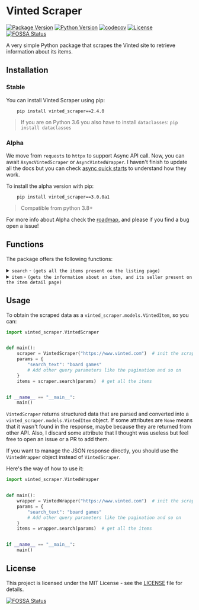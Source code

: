 # Vinted Scraper

[![Package Version](https://img.shields.io/pypi/v/vinted_scraper.svg)](https://pypi.org/project/vinted_scraper/)
[![Python Version](https://img.shields.io/pypi/pyversions/vinted_scraper.svg)](https://pypi.org/project/vinted_scraper/)
[![codecov](https://codecov.io/gh/Giglium/vinted_scraper/graph/badge.svg?token=EB36V1AO72)](https://codecov.io/gh/Giglium/vinted_scraper)
[![License](https://img.shields.io/pypi/l/vinted_scraper.svg)](https://github.com/Giglium/vinted_scraper/blob/main/LICENSE)
[![FOSSA Status](https://app.fossa.com/api/projects/git%2Bgithub.com%2FGiglium%2Fvinted_scraper.svg?type=shield)](https://app.fossa.com/projects/git%2Bgithub.com%2FGiglium%2Fvinted_scraper?ref=badge_shield)

A very simple Python package that scrapes the Vinted site to retrieve information about its items.

## Installation

### Stable

You can install Vinted Scraper using pip:

```shell
    pip install vinted_scraper==2.4.0
```

> If you are on Python 3.6 you also have to install `dataclasses`: `pip install dataclasses`

### Alpha

We move from `requests` to `httpx` to support Async API call. Now, you can await `AsyncVintedScraper` or `AsyncVintedWrapper`.
I haven't finish to update all the docs but you can check [async quick starts](./tests/test_async_quick_starts.py) to understand how they work.

To install the alpha version with pip:

```shell
    pip install vinted_scraper==3.0.0a1
```

> Compatible from python 3.8+

For more info about Alpha check the [roadmap](https://github.com/Giglium/vinted_scraper/issues/73), and please if you find a bug open a issue!

## Functions

The package offers the following functions:

<details>
 <summary><code>search</code> - <code>(gets all the items present on the listing page)</code></summary>

**Parameters**

> | name   | type     | data type | description                                    |
> | ------ | -------- | --------- | ---------------------------------------------- |
> | params | optional | Dict      | Query parameters like the pagination and so on |

</details>

<details>
 <summary><code>item</code> - <code>(gets the information about an item, and its seller present on the item detail page)</code></summary>

> It is currently not working and will throw a 404 status code (see [#78](https://github.com/Giglium/vinted_scraper/issues/78)). Vinted has changed this endpoint, and we didn't find a replacement.

**Parameters**

> | name   | type     | data type | description                                   |
> | ------ | -------- | --------- | --------------------------------------------- |
> | id     | required | str       | The unique identifier of the item to retrieve |
> | params | optional | Dict      | I don't know is they exist                    |

</details>

## Usage

To obtain the scraped data as a `vinted_scraper.models.VintedItem`, so you can:

```python
import vinted_scraper.VintedScraper


def main():
    scraper = VintedScraper("https://www.vinted.com")  # init the scraper with the baseurl
    params = {
        "search_text": "board games"
        # Add other query parameters like the pagination and so on
    }
    items = scraper.search(params)  # get all the items


if __name__ == "__main__":
    main()
```

`VintedScraper` returns structured data that are parsed and converted into a `vinted_scraper.models.VintedItem` object.
If some attributes are `None` means that it wasn't found in the response, maybe because they are returned from other
API.
Also, I discard some attribute that I thought was useless but feel free to open an issue or a PR to add them.

If you want to manage the JSON response directly, you should use the `VintedWrapper` object instead of `VintedScraper`.

Here's the way of how to use it:

```python
import vinted_scraper.VintedWrapper


def main():
    wrapper = VintedWrapper("https://www.vinted.com")  # init the scraper with the baseurl
    params = {
        "search_text": "board games"
        # Add other query parameters like the pagination and so on
    }
    items = wrapper.search(params)  # get all the items


if __name__ == "__main__":
    main()
```

## License

This project is licensed under the MIT License - see
the [LICENSE](https://github.com/Giglium/vinted_scraper/blob/main/LICENSE) file for details.

[![FOSSA Status](https://app.fossa.com/api/projects/git%2Bgithub.com%2FGiglium%2Fvinted_scraper.svg?type=large)](https://app.fossa.com/projects/git%2Bgithub.com%2FGiglium%2Fvinted_scraper?ref=badge_large)

